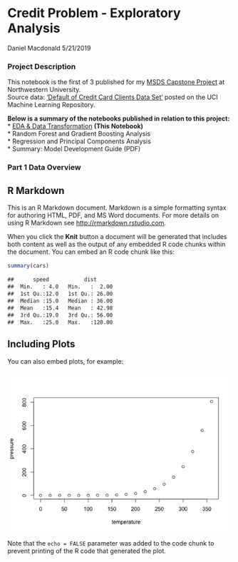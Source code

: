 Credit Problem - Exploratory Analysis
================
Daniel Macdonald
5/21/2019

### Project Description

This notebook is the first of 3 published for my [MSDS Capstone
Project](https://sps.northwestern.edu/masters/data-science/curriculum-specializations.php)
at Northwestern University.  
Source data: [‘Default of Credit Card Clients Data
Set’](https://archive.ics.uci.edu/ml/datasets/default+of+credit+card+clients)
posted on the UCI Machine Learning Repository.

**Below is a summary of the notebooks published in relation to this
project:**  
\* [EDA & Data
Transformation](https://github.com/talentrics/MSDS_Capstone_Project/blob/master/Credit_Problem_1_EDA.md)
**(This Notebook)**  
\* Random Forest and Gradient Boosting Analysis  
\* Regression and Principal Components Analysis  
\* Summary: Model Development Guide (PDF)

### Part 1 Data Overview

## R Markdown

This is an R Markdown document. Markdown is a simple formatting syntax
for authoring HTML, PDF, and MS Word documents. For more details on
using R Markdown see <http://rmarkdown.rstudio.com>.

When you click the **Knit** button a document will be generated that
includes both content as well as the output of any embedded R code
chunks within the document. You can embed an R code chunk like this:

``` r
summary(cars)
```

    ##      speed           dist       
    ##  Min.   : 4.0   Min.   :  2.00  
    ##  1st Qu.:12.0   1st Qu.: 26.00  
    ##  Median :15.0   Median : 36.00  
    ##  Mean   :15.4   Mean   : 42.98  
    ##  3rd Qu.:19.0   3rd Qu.: 56.00  
    ##  Max.   :25.0   Max.   :120.00

## Including Plots

You can also embed plots, for
example:

![](Credit_Problem_3_Regression_Models_files/figure-gfm/pressure-1.png)<!-- -->

Note that the `echo = FALSE` parameter was added to the code chunk to
prevent printing of the R code that generated the plot.
